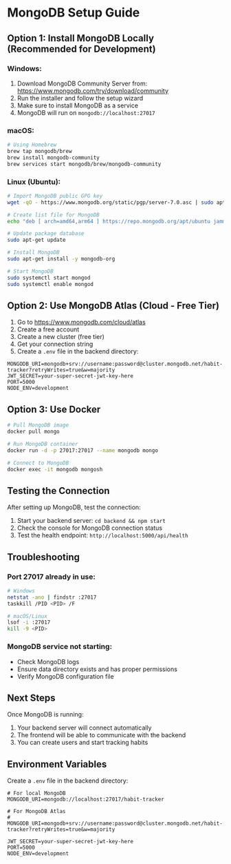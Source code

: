 # MongoDB Setup Guide

## Option 1: Install MongoDB Locally (Recommended for Development)

### Windows:
1. Download MongoDB Community Server from: https://www.mongodb.com/try/download/community
2. Run the installer and follow the setup wizard
3. Make sure to install MongoDB as a service
4. MongoDB will run on `mongodb://localhost:27017`

### macOS:
```bash
# Using Homebrew
brew tap mongodb/brew
brew install mongodb-community
brew services start mongodb/brew/mongodb-community
```

### Linux (Ubuntu):
```bash
# Import MongoDB public GPG key
wget -qO - https://www.mongodb.org/static/pgp/server-7.0.asc | sudo apt-key add -

# Create list file for MongoDB
echo "deb [ arch=amd64,arm64 ] https://repo.mongodb.org/apt/ubuntu jammy/mongodb-org/7.0 multiverse" | sudo tee /etc/apt/sources.list.d/mongodb-org-7.0.list

# Update package database
sudo apt-get update

# Install MongoDB
sudo apt-get install -y mongodb-org

# Start MongoDB
sudo systemctl start mongod
sudo systemctl enable mongod
```

## Option 2: Use MongoDB Atlas (Cloud - Free Tier)

1. Go to https://www.mongodb.com/cloud/atlas
2. Create a free account
3. Create a new cluster (free tier)
4. Get your connection string
5. Create a `.env` file in the backend directory:

```env
MONGODB_URI=mongodb+srv://username:password@cluster.mongodb.net/habit-tracker?retryWrites=true&w=majority
JWT_SECRET=your-super-secret-jwt-key-here
PORT=5000
NODE_ENV=development
```

## Option 3: Use Docker

```bash
# Pull MongoDB image
docker pull mongo

# Run MongoDB container
docker run -d -p 27017:27017 --name mongodb mongo

# Connect to MongoDB
docker exec -it mongodb mongosh
```

## Testing the Connection

After setting up MongoDB, test the connection:

1. Start your backend server: `cd backend && npm start`
2. Check the console for MongoDB connection status
3. Test the health endpoint: `http://localhost:5000/api/health`

## Troubleshooting

### Port 27017 already in use:
```bash
# Windows
netstat -ano | findstr :27017
taskkill /PID <PID> /F

# macOS/Linux
lsof -i :27017
kill -9 <PID>
```

### MongoDB service not starting:
- Check MongoDB logs
- Ensure data directory exists and has proper permissions
- Verify MongoDB configuration file

## Next Steps

Once MongoDB is running:
1. Your backend server will connect automatically
2. The frontend will be able to communicate with the backend
3. You can create users and start tracking habits

## Environment Variables

Create a `.env` file in the backend directory:

```env
# For local MongoDB
MONGODB_URI=mongodb://localhost:27017/habit-tracker

# For MongoDB Atlas
# MONGODB_URI=mongodb+srv://username:password@cluster.mongodb.net/habit-tracker?retryWrites=true&w=majority

JWT_SECRET=your-super-secret-jwt-key-here
PORT=5000
NODE_ENV=development
```
